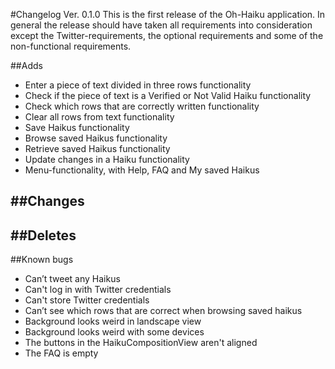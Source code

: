 #Changelog Ver. 0.1.0
This is the first release of the Oh-Haiku application. In general the release should have taken all requirements into consideration except the Twitter-requirements, the optional requirements and some of the non-functional requirements.
 
##Adds

 - Enter a piece of text divided in three rows functionality
 - Check if the piece of text is a Verified or Not Valid Haiku functionality
 - Check which rows that are correctly written functionality
 - Clear all rows from text functionality
 - Save Haikus functionality
 - Browse saved Haikus functionality
 - Retrieve saved Haikus functionality
 - Update changes in a Haiku functionality
 - Menu-functionality, with Help, FAQ and My saved Haikus

##Changes
 -

##Deletes
-

##Known bugs
 - Can’t tweet any Haikus
 - Can't log in with Twitter credentials
 - Can't store Twitter credentials
 - Can’t see which rows that are correct when browsing saved haikus
 - Background looks weird in landscape view
 - Background looks weird with some devices
 - The buttons in the HaikuCompositionView aren't aligned
 - The FAQ is empty
